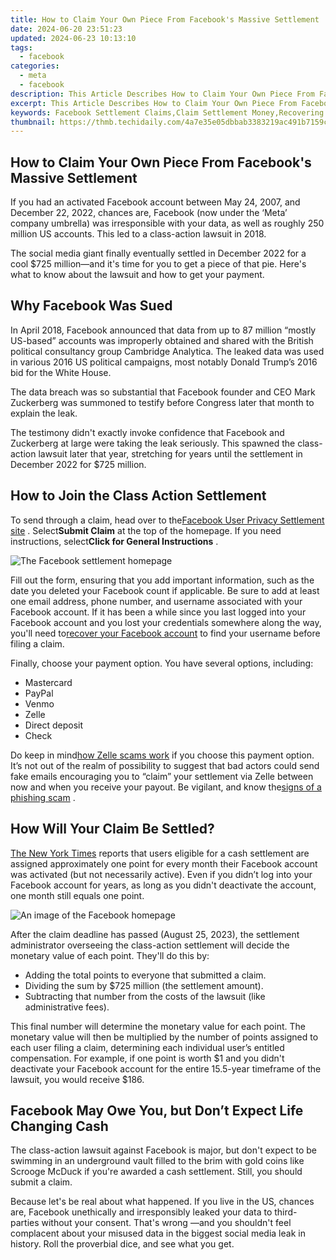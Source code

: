 ```yaml
---
title: How to Claim Your Own Piece From Facebook's Massive Settlement
date: 2024-06-20 23:51:23
updated: 2024-06-23 10:13:10
tags:
  - facebook
categories:
  - meta
  - facebook
description: This Article Describes How to Claim Your Own Piece From Facebook's Massive Settlement
excerpt: This Article Describes How to Claim Your Own Piece From Facebook's Massive Settlement
keywords: Facebook Settlement Claims,Claim Settlement Money,Recovering Settlement Funds,Settlement Asset Retrieval,Access Social Media Settlement,Obtain Facebook Payout,Secure Settlement Rights
thumbnail: https://thmb.techidaily.com/4a7e35e05dbbab3383219ac491b7159c730c023be090a3ce22bfc91cc23bb5f7.jpg
---
```


## How to Claim Your Own Piece From Facebook's Massive Settlement

 If you had an activated Facebook account between May 24, 2007, and December 22, 2022, chances are, Facebook (now under the ‘Meta’ company umbrella) was irresponsible with your data, as well as roughly 250 million US accounts. This led to a class-action lawsuit in 2018.

 The social media giant finally eventually settled in December 2022 for a cool $725 million—and it's time for you to get a piece of that pie. Here's what to know about the lawsuit and how to get your payment.

## Why Facebook Was Sued

 In April 2018, Facebook announced that data from up to 87 million “mostly US-based” accounts was improperly obtained and shared with the British political consultancy group Cambridge Analytica. The leaked data was used in various 2016 US political campaigns, most notably Donald Trump’s 2016 bid for the White House.

 The data breach was so substantial that Facebook founder and CEO Mark Zuckerberg was summoned to testify before Congress later that month to explain the leak.

 The testimony didn't exactly invoke confidence that Facebook and Zuckerberg at large were taking the leak seriously. This spawned the class-action lawsuit later that year, stretching for years until the settlement in December 2022 for $725 million.

## How to Join the Class Action Settlement

 To send through a claim, head over to the[Facebook User Privacy Settlement site](https://www.facebookuserprivacysettlement.com/) . Select**Submit Claim** at the top of the homepage. If you need instructions, select**Click for General Instructions** .

![The Facebook settlement homepage](https://static1.makeuseofimages.com/wordpress/wp-content/uploads/wm/2023/04/facebook-settlement-page.jpg)

 Fill out the form, ensuring that you add important information, such as the date you deleted your Facebook count if applicable. Be sure to add at least one email address, phone number, and username associated with your Facebook account. If it has been a while since you last logged into your Facebook account and you lost your credentials somewhere along the way, you'll need to[recover your Facebook account](http://www.makeuseof.com/tag/recover-facebook-account-longer-log/) to find your username before filing a claim.

 Finally, choose your payment option. You have several options, including:

* Mastercard
* PayPal
* Venmo
* Zelle
* Direct deposit
* Check

 Do keep in mind[how Zelle scams work](https://www.makeuseof.com/how-zelle-scams-work/) if you choose this payment option. It’s not out of the realm of possibility to suggest that bad actors could send fake emails encouraging you to “claim” your settlement via Zelle between now and when you receive your payout. Be vigilant, and know the[signs of a phishing scam](https://www.makeuseof.com/top-signs-phishing-scams/) .

## How Will Your Claim Be Settled?

[The New York Times](https://www.nytimes.com/2023/04/20/business/facebook-settlement-apply.html) reports that users eligible for a cash settlement are assigned approximately one point for every month their Facebook account was activated (but not necessarily active). Even if you didn’t log into your Facebook account for years, as long as you didn't deactivate the account, one month still equals one point.

![An image of the Facebook homepage](https://static1.makeuseofimages.com/wordpress/wp-content/uploads/wm/2023/04/facebook-homepage.jpg)

 After the claim deadline has passed (August 25, 2023), the settlement administrator overseeing the class-action settlement will decide the monetary value of each point. They'll do this by:

* Adding the total points to everyone that submitted a claim.
* Dividing the sum by $725 million (the settlement amount).
* Subtracting that number from the costs of the lawsuit (like administrative fees).

 This final number will determine the monetary value for each point. The monetary value will then be multiplied by the number of points assigned to each user filing a claim, determining each individual user’s entitled compensation. For example, if one point is worth $1 and you didn't deactivate your Facebook account for the entire 15.5-year timeframe of the lawsuit, you would receive $186.

## Facebook May Owe You, but Don’t Expect Life Changing Cash

 The class-action lawsuit against Facebook is major, but don't expect to be swimming in an underground vault filled to the brim with gold coins like Scrooge McDuck if you're awarded a cash settlement. Still, you should submit a claim.

 Because let's be real about what happened. If you live in the US, chances are, Facebook unethically and irresponsibly leaked your data to third-parties without your consent. That's wrong —and you shouldn't feel complacent about your misused data in the biggest social media leak in history. Roll the proverbial dice, and see what you get.


<ins class="adsbygoogle"
     style="display:block"
     data-ad-format="autorelaxed"
     data-ad-client="ca-pub-7571918770474297"
     data-ad-slot="1223367746"></ins>



<ins class="adsbygoogle"
     style="display:block"
     data-ad-client="ca-pub-7571918770474297"
     data-ad-slot="8358498916"
     data-ad-format="auto"
     data-full-width-responsive="true"></ins>
